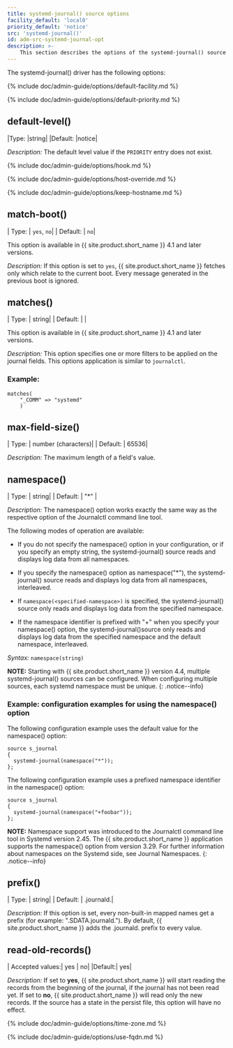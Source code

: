 ```yaml
---
title: systemd-journal() source options
facility_default: 'local0'
priority_default: 'notice'
src: 'systemd-journal()'
id: adm-src-systemd-journal-opt
description: >-
    This section describes the options of the systemd-journal() source in {{ site.product.short_name }}.
---
```


The systemd-journal() driver has the following options:

{% include doc/admin-guide/options/default-facility.md %}

{% include doc/admin-guide/options/default-priority.md %}

## default-level()

|Type:      |string|
|Default:   |notice|

*Description:* The default level value if the `PRIORITY` entry does not
exist.

{% include doc/admin-guide/options/hook.md %}

{% include doc/admin-guide/options/host-override.md %}

{% include doc/admin-guide/options/keep-hostname.md %}

## match-boot()

|  Type:  |    `yes`, `no`|
|  Default: |  `no`|

This option is available in {{ site.product.short_name }} 4.1 and later versions.

*Description:* If this option is set to `yes`, {{ site.product.short_name }} fetches only which relate to the current boot. Every message generated in the previous boot is ignored.

## matches()

|  Type:  |    string|
|  Default: |  |

This option is available in {{ site.product.short_name }} 4.1 and later versions.

*Description:* This option specifies one or more filters to be applied on the journal fields. This options application is similar to `journalctl`.

### Example:

```config
matches(
    "_COMM" => "systemd"
    )
```

## max-field-size()

|  Type:  |    number (characters)|
|  Default: |  65536|

*Description:* The maximum length of a field's value.

## namespace()

|  Type:    |  string|
|  Default: |  "*" |

*Description:* The namespace() option works exactly the same way as the
respective option of the Journalctl command line tool.

The following modes of operation are available:

- If you do not specify the namespace() option in your configuration,
    or if you specify an empty string, the systemd-journal() source
    reads and displays log data from all namespaces.

- If you specify the namespace() option as namespace("*"), the
    systemd-journal() source reads and displays log data from all
    namespaces, interleaved.

- If `namespace(<specified-namespace>)` is specified, the
    systemd-journal() source only reads and displays log data from the
    specified namespace.

- If the namespace identifier is prefixed with "+" when you specify
    your namespace() option, the systemd-journal()source only reads and
    displays log data from the specified namespace and the default
    namespace, interleaved.

*Syntax:* `namespace(string)`

**NOTE:** Starting with {{ site.product.short_name }} version 4.4, multiple systemd-journal()
sources can be configured. When configuring multiple sources, each systemd
namespace must be unique.
{: .notice--info}

### Example: configuration examples for using the namespace() option

The following configuration example uses the default value for the
namespace() option:

```config
source s_journal
{ 
  systemd-journal(namespace("*"));
};
```

The following configuration example uses a prefixed namespace identifier
in the namespace() option:

```config
source s_journal
{ 
  systemd-journal(namespace("+foobar"));
};
```

**NOTE:** Namespace support was introduced to the Journalctl command line
tool in Systemd version 2.45. The {{ site.product.short_name }} application supports the
namespace() option from version 3.29. For further information about
namespaces on the Systemd side, see Journal Namespaces.
{: .notice--info}

## prefix()

|  Type: |     string|
|  Default: |  .journald.|

*Description:* If this option is set, every non-built-in mapped names
get a prefix (for example: ".SDATA.journald."). By default, {{ site.product.short_name }} adds the .journald. prefix to every value.

## read-old-records()

|  Accepted values:|  yes \| no|
|Default:|   yes|

*Description:* If set to **yes**, {{ site.product.short_name }} will start reading the
records from the beginning of the journal, if the journal has not been
read yet. If set to **no**, {{ site.product.short_name }} will read only the new
records. If the source has a state in the persist file, this option will
have no effect.

{% include doc/admin-guide/options/time-zone.md %}

{% include doc/admin-guide/options/use-fqdn.md %}
